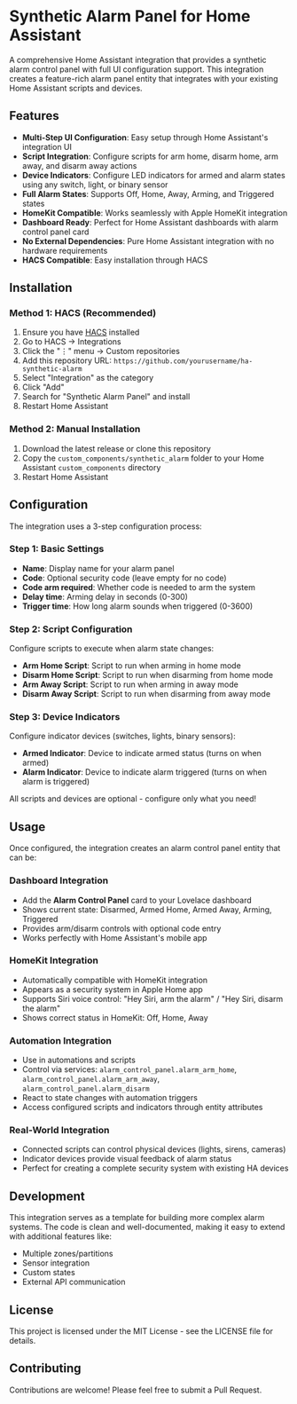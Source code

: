 # Synthetic Alarm Panel for Home Assistant

A comprehensive Home Assistant integration that provides a synthetic alarm control panel with full UI configuration support. This integration creates a feature-rich alarm panel entity that integrates with your existing Home Assistant scripts and devices.

## Features

- **Multi-Step UI Configuration**: Easy setup through Home Assistant's integration UI
- **Script Integration**: Configure scripts for arm home, disarm home, arm away, and disarm away actions
- **Device Indicators**: Configure LED indicators for armed and alarm states using any switch, light, or binary sensor
- **Full Alarm States**: Supports Off, Home, Away, Arming, and Triggered states
- **HomeKit Compatible**: Works seamlessly with Apple HomeKit integration
- **Dashboard Ready**: Perfect for Home Assistant dashboards with alarm control panel card
- **No External Dependencies**: Pure Home Assistant integration with no hardware requirements
- **HACS Compatible**: Easy installation through HACS

## Installation

### Method 1: HACS (Recommended)

1. Ensure you have [HACS](https://hacs.xyz) installed
2. Go to HACS → Integrations
3. Click the "⋮" menu → Custom repositories
4. Add this repository URL: `https://github.com/yourusername/ha-synthetic-alarm`
5. Select "Integration" as the category
6. Click "Add"
7. Search for "Synthetic Alarm Panel" and install
8. Restart Home Assistant

### Method 2: Manual Installation

1. Download the latest release or clone this repository
2. Copy the `custom_components/synthetic_alarm` folder to your Home Assistant `custom_components` directory
3. Restart Home Assistant

## Configuration

The integration uses a 3-step configuration process:

### Step 1: Basic Settings
- **Name**: Display name for your alarm panel
- **Code**: Optional security code (leave empty for no code)
- **Code arm required**: Whether code is needed to arm the system
- **Delay time**: Arming delay in seconds (0-300)
- **Trigger time**: How long alarm sounds when triggered (0-3600)

### Step 2: Script Configuration
Configure scripts to execute when alarm state changes:
- **Arm Home Script**: Script to run when arming in home mode
- **Disarm Home Script**: Script to run when disarming from home mode
- **Arm Away Script**: Script to run when arming in away mode
- **Disarm Away Script**: Script to run when disarming from away mode

### Step 3: Device Indicators
Configure indicator devices (switches, lights, binary sensors):
- **Armed Indicator**: Device to indicate armed status (turns on when armed)
- **Alarm Indicator**: Device to indicate alarm triggered (turns on when alarm is triggered)

All scripts and devices are optional - configure only what you need!

## Usage

Once configured, the integration creates an alarm control panel entity that can be:

### Dashboard Integration
- Add the **Alarm Control Panel** card to your Lovelace dashboard
- Shows current state: Disarmed, Armed Home, Armed Away, Arming, Triggered
- Provides arm/disarm controls with optional code entry
- Works perfectly with Home Assistant's mobile app

### HomeKit Integration
- Automatically compatible with HomeKit integration
- Appears as a security system in Apple Home app
- Supports Siri voice control: "Hey Siri, arm the alarm" / "Hey Siri, disarm the alarm"
- Shows correct status in HomeKit: Off, Home, Away

### Automation Integration
- Use in automations and scripts
- Control via services: `alarm_control_panel.alarm_arm_home`, `alarm_control_panel.alarm_arm_away`, `alarm_control_panel.alarm_disarm`
- React to state changes with automation triggers
- Access configured scripts and indicators through entity attributes

### Real-World Integration
- Connected scripts can control physical devices (lights, sirens, cameras)
- Indicator devices provide visual feedback of alarm status
- Perfect for creating a complete security system with existing HA devices

## Development

This integration serves as a template for building more complex alarm systems. The code is clean and well-documented, making it easy to extend with additional features like:
- Multiple zones/partitions
- Sensor integration
- Custom states
- External API communication

## License

This project is licensed under the MIT License - see the LICENSE file for details.

## Contributing

Contributions are welcome! Please feel free to submit a Pull Request.